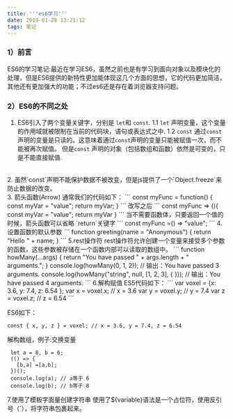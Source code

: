 ```yaml
---
title: '''es6学习'''
date: 2019-01-28 13:21:12
tags: 笔记
---
```

### 1）前言
ES6的学习笔记:最近在学习ES6，虽然之前也是有学习到面向对象以及模块化的处理，但是ES6提供的新特性更加能体现这几个方面的思想，它的代码更加简洁，其他还有更加强大的功能；不过es6还是存在着浏览器支持问题。

### 2）ES6的不同之处
  1. ES6引入了两个变量关键字，分别是 `let`和 `const`.
   1.1 `let` 声明变量，这个变量的作用域就被限制在当前的代码块，语句或表达式之中.
   1.2 `const` 通过`const`声明的变量是只读的。这意味着通过`const`声明的变量只能被赋值一次，而不能被再次赋值。
  但是`const` 声明的对象（包括数组和函数）依然是可变的，只是不能直接赋值.
  <br/>
  2. 虽然`const`声明不能保护数据不被改变，但是js提供了一个`Object.freeze`来防止数据的改变。
  <br/>
  3. 箭头函数(Arrow)
  通常我们的代码如下：
  ```
  const myFunc = function() {
    const myVar = "value";
    return myVar;
}
  ```
  改写之后
  ```
  const myFunc => (){
    const myVar = "value";
    return myVar
  }
  ```
  当不需要函数体，只要返回一个值的时候，箭头函数可以省略 `return`关键字
  ```
  const myFunc =() => "value";
  ```
  4. 设置函数的默认参数
  ```
  function greeting(name = "Anonymous") {
    return "Hello " + name;
}
  ```
  5.rest操作符
  rest操作符允许创建一个变量来接受多个参数的函数，这些参数被存储在一个函数内部可以读取的数组中。
  ```
  function howMany(...args) {
    return "You have passed " + args.length + " arguments.";
}
console.log(howMany(0, 1, 2)); // 输出：You have passed 3 arguments.
console.log(howMany("string", null, [1, 2, 3], { })); // 输出：You have passed 4 arguments.
  ```
  6.解构赋值
  ES5代码如下：
  ```
  var voxel = {x: 3.6, y: 7.4, z: 6.54 };
  var x = voxel.x; // x = 3.6
  var y = voxel.y; // y = 7.4
  var z = voxel.z; // z = 6.54
  ```

  ES6如下：
  ```
 const { x, y, z } = voxel; // x = 3.6, y = 7.4, z = 6.54 
  ```
   

   解构数组，例子:交换变量
   ``` 
    let a = 8, b = 6;
    (() => {
      [b,a] =[a,b];
    })();
    console.log(a); // a等于 6
    console.log(b); // b等于 8
  ```
  
  7.使用了模板字面量创建字符串
  使用了${variable}语法是一个占位符，使用反引号（\`），将字符串包裹起来。 